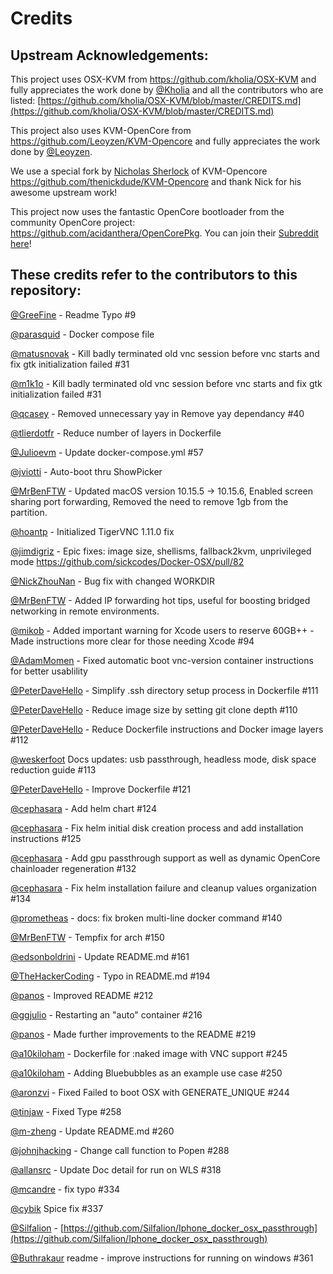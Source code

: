 # Credits

## Upstream Acknowledgements:

This project uses OSX-KVM from https://github.com/kholia/OSX-KVM and fully appreciates the work done by [@Kholia](https://github.com/Kholia) and all the contributors who are listed: [https://github.com/kholia/OSX-KVM/blob/master/CREDITS.md](https://github.com/kholia/OSX-KVM/blob/master/CREDITS.md)

This project also uses KVM-OpenCore from https://github.com/Leoyzen/KVM-Opencore and fully appreciates the work done by [@Leoyzen](https://github.com/Leoyzen).

We use a special fork by [Nicholas Sherlock](https://www.nicksherlock.com/) of KVM-Opencore https://github.com/thenickdude/KVM-Opencore and thank Nick for his awesome upstream work!

This project now uses the fantastic OpenCore bootloader from the community OpenCore project: https://github.com/acidanthera/OpenCorePkg. You can join their [Subreddit here](https://www.reddit.com/r/hackintosh/)!

## These credits refer to the contributors to this repository:

[@GreeFine](https://github.com/GreeFine) - Readme Typo #9 

[@parasquid](https://github.com/parasquid) - Docker compose file

[@matusnovak](https://github.com/matusnovak) - Kill badly terminated old vnc session before vnc starts and fix gtk initialization failed #31

[@m1k1o](https://github.com/m1k1o) - Kill badly terminated old vnc session before vnc starts and fix gtk initialization failed #31

[@qcasey](https://github.com/qcasey) - Removed unnecessary yay in Remove yay dependancy #40 

[@tlierdotfr](https://github.com/tlierdotfr) - Reduce number of layers in Dockerfile 

[@Julioevm](https://github.com/Julioevm) - Update docker-compose.yml #57

[@jviotti](https://github.com/jviotti) - Auto-boot thru ShowPicker

[@MrBenFTW](https://github.com/MrBenFTW) - Updated macOS version 10.15.5 -> 10.15.6, Enabled screen sharing port forwarding, Removed the need to remove 1gb from the partition.

[@hoantp](https://github.com/hoantp) - Initialized TigerVNC 1.11.0 fix

[@jimdigriz](https://github.com/jimdigriz) - Epic fixes: image size, shellisms, fallback2kvm, unprivileged mode https://github.com/sickcodes/Docker-OSX/pull/82

[@NickZhouNan](https://github.com/NickZhouNan) - Bug fix with changed WORKDIR

[@MrBenFTW](https://github.com/MrBenFTW) - Added IP forwarding hot tips, useful for boosting bridged networking in remote environments.

[@mikob](https://github.com/mikob) - Added important warning for Xcode users to reserve 60GB++ - Made instructions more clear for those needing Xcode #94 

[@AdamMomen](https://github.com/AdamMomen) - Fixed automatic boot vnc-version container instructions for better usablility

[@PeterDaveHello](https://github.com/PeterDaveHello) - Simplify .ssh directory setup process in Dockerfile #111

[@PeterDaveHello](https://github.com/PeterDaveHello) - Reduce image size by setting git clone depth #110

[@PeterDaveHello](https://github.com/PeterDaveHello) - Reduce Dockerfile instructions and Docker image layers #112

[@weskerfoot](https://github.com/weskerfoot) Docs updates: usb passthrough, headless mode, disk space reduction guide #113

[@PeterDaveHello](https://github.com/PeterDaveHello) - Improve Dockerfile #121 

[@cephasara](https://github.com/cephasara) - Add helm chart #124 

[@cephasara](https://github.com/cephasara) - Fix helm initial disk creation process and add installation instructions #125

[@cephasara](https://github.com/cephasara) - Add gpu passthrough support as well as dynamic OpenCore chainloader regeneration #132

[@cephasara](https://github.com/cephasara) - Fix helm installation failure and cleanup values organization #134

[@prometheas](https://github.com/prometheas) - docs: fix broken multi-line docker command #140 

[@MrBenFTW](https://github.com/MrBenFTW) - Tempfix for arch #150

[@edsonboldrini](https://github.com/edsonboldrini) - Update README.md #161

[@TheHackerCoding](https://github.com/TheHackerCoding) - Typo in README.md #194

[@panos](https://github.com/panos) - Improved README #212 

[@ggjulio](https://github.com/ggjulio) - Restarting an "auto" container #216

[@panos](https://github.com/panos) - Made further improvements to the README #219

[@a10kiloham](https://github.com/a10kiloham) - Dockerfile for :naked image with VNC support #245 

[@a10kiloham](https://github.com/a10kiloham) - Adding Bluebubbles as an example use case #250 

[@aronzvi](https://github.com/aronzvi) - Fixed Failed to boot OSX with GENERATE_UNIQUE #244

[@tinjaw](https://github.com/tinjaw) - Fixed Type #258

[@m-zheng](https://github.com/m-zheng) -  Update README.md #260 

[@johnjhacking](https://github.com/johnjhacking) - Change call function to Popen #288 

[@allansrc](https://github.com/allansrc) - Update Doc detail for run on WLS #318 

[@mcandre](https://github.com/mcandre) - fix typo #334 

[@cybik](https://github.com/cybik) Spice fix #337

[@Silfalion](https://github.com/Silfalion) - [https://github.com/Silfalion/Iphone_docker_osx_passthrough](https://github.com/Silfalion/Iphone_docker_osx_passthrough)

[@Buthrakaur](https://github.com/Buthrakaur) readme - improve instructions for running on windows #361